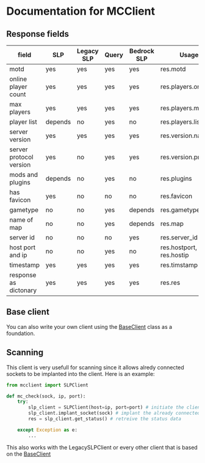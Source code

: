 # Documentation for MCClient

## Response fields

| field                   | SLP     | Legacy SLP | Query | Bedrock SLP | Usage                    |
| ----------------------- | ------- | ---------- | ----- | ----------- | ------------------------ |
| motd                    | yes     | yes        | yes   | yes         | res.motd                 |
| online player count     | yes     | yes        | yes   | yes         | res.players.online       |
| max players             | yes     | yes        | yes   | yes         | res.players.max          |
| player list             | depends | no         | yes   | no          | res.players.list         |
| server version          | yes     | yes        | yes   | yes         | res.version.name         |
| server protocol version | yes     | no         | yes   | yes         | res.version.protocol     |
| mods and plugins        | depends | no         | yes   | no          | res.plugins              |
| has favicon             | yes     | no         | no    | no          | res.favicon              |
| gametype                | no      | no         | yes   | depends     | res.gametype             |
| name of map             | no      | no         | yes   | depends     | res.map                  |
| server id               | no      | no         | no    | yes         | res.server_id            |
| host port and ip        | no      | no         | yes   | no          | res.hostport, res.hostip |
| timestamp               | yes     | yes        | yes   | yes         | res.timstamp             |
| response as dictonary   | yes     | yes        | yes   | yes         | res.res                  |

## Base client

You can also write your own client using the [BaseClient](https://github.com/Sch8ill/MCClient-lib/blob/master/mcclient/base_client.py "github.com/Sch8ill/MCClient-lib/mcclient/base_client.py") class as a foundation.

## Scanning

This client is very usefull for scanning since it allows alredy connected sockets to be implanted into the client.
Here is an example:

```python
from mcclient import SLPClient

def mc_check(sock, ip, port):
    try:
        slp_client = SLPClient(host=ip, port=port) # initiate the client
        slp_client.implant_socket(sock) # implant the already connected socket
        res = slp_client.get_status() # retreive the status data

    except Exception as e:
        ...
```

This also works with the LegacySLPClient or every other client that is based on the [BaseClient](https://github.com/Sch8ill/MCClient-lib/blob/master/docs.md#Base-client "baseClient")
